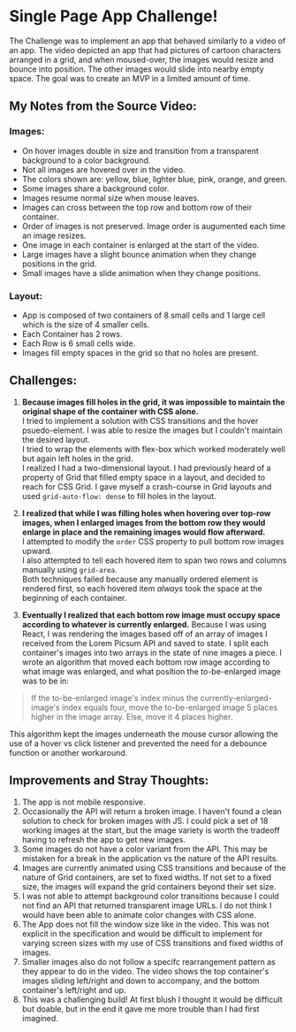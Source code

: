 # Single Page App Challenge!

The Challenge was to implement an app that behaved similarly to a video of an app. The video depicted an app that had pictures of cartoon characters arranged in a grid, and when moused-over, the images would resize and bounce into position. The other images would slide into nearby empty space. The goal was to create an MVP in a limited amount of time.

## My Notes from the Source Video:

### Images: 
* On hover images double in size and transition from a transparent background to a color background.
* Not all images are hovered over in the video.
* The colors shown are: yellow, blue, lighter blue, pink, orange, and green.
* Some images share a background color.
* Images resume normal size when mouse leaves.
* Images can cross between the top row and bottom row of their container.
* Order of images is not preserved. Image order is augumented each time an image resizes.
* One image in each container is enlarged at the start of the video.
* Large images have a slight bounce animation when they change positions in the grid.
* Small images have a slide animation when they change positions.

### Layout:
* App is composed of two containers of 8 small cells and 1 large cell which is the size of 4 smaller cells.
* Each Container has 2 rows.
* Each Row is 6 small cells wide.
* Images fill empty spaces in the grid so that no holes are present.

## Challenges:

1. **Because images fill holes in the grid, it was impossible to maintain the original shape of the container with CSS alone.**  
  I tried to implement a solution with CSS transitions and the hover psuedo-element. I was able to resize the images but I couldn't maintain the desired layout.  
  I tried to wrap the elements with flex-box which worked moderately well but again left holes in the grid.  
  I realized I had a two-dimensional layout. I had previously heard of a property of Grid that filled empty space in a layout, and decided to reach for CSS Grid. I gave myself a crash-course in Grid layouts and used `grid-auto-flow: dense` to fill holes in the layout.  
  
1. **I realized that while I was filling holes when hovering over top-row images, when I enlarged images from the bottom row they would enlarge in place and the remaining images would flow afterward.**  
  I attempted to modify the `order` CSS property to pull bottom row images upward.  
  I also attempted to tell each hovered item to span two rows and columns manually using `grid-area`.  
  Both techniques failed because any manually ordered element is rendered first, so each hovered item _always_ took the space at the beginning of each container.  
  
1. **Eventually I realized that each bottom row image must occupy space according to whatever is currently enlarged.**
  Because I was using React, I was rendering the images based off of an array of images I received from the Lorem Picsum API and saved to state. I split each container's images into two arrays in the state of nine images a piece.
  I wrote an algorithm that moved each bottom row image according to what image was enlarged, and what position the to-be-enlarged image was to be in:
  >If the to-be-enlarged image's index minus the currently-enlarged-image's index equals four,
  > move the to-be-enlarged image 5 places higher in the image array. 
  >Else, move it 4 places higher.  
  
  This algorithm kept the images underneath the mouse cursor allowing the use of a hover vs click listener and prevented the need for a debounce function or another workaround.
  
## Improvements and Stray Thoughts:

1. The app is not mobile responsive.
1. Occasionally the API will return a broken image. I haven't found a clean solution to check for broken images with JS. I could pick a set of 18 working images at the start, but the image variety is worth the tradeoff having to refresh the app to get new images.
1. Some images do not have a color variant from the API. This may be mistaken for a break in the application vs the nature of the API results.
1. Images are currently animated using CSS transitions and because of the nature of Grid containers, are set to fixed widths. If not set to a fixed size, the images will expand the grid containers beyond their set size.
1. I was not able to attempt background color transitions because I could not find an API that returned transparent image URLs. I do not think I would have been able to animate color changes with CSS alone.
1. The App does not fill the window size like in the video. This was not explicit in the specification and would be difficult to implement for varying screen sizes with my use of CSS transitions and fixed widths of images.
1. Smaller images also do not follow a specifc rearrangement pattern as they appear to do in the video. The video shows the top container's images sliding left/right and down to accompany, and the bottom container's left/right and up.
1. This was a challenging build! At first blush I thought it would be difficult but doable, but in the end it gave me more trouble than I had first imagined.
